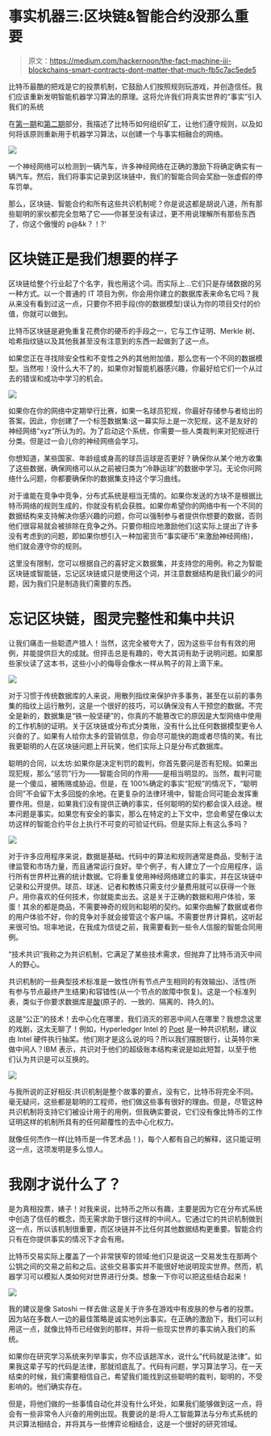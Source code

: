# 事实机器三:区块链&智能合约没那么重要

> 原文：<https://medium.com/hackernoon/the-fact-machine-iii-blockchains-smart-contracts-dont-matter-that-much-fb5c7ac5ede5>

比特币最酷的把戏是它的投票机制，它鼓励人们按照规则玩游戏，并创造信任。我们应该重新发明智能机器学习算法的原理。这将允许我们将真实世界的“事实”引入我们的系统

在[第一期](/@benedikt.herudek/the-fact-machine-i-voting-with-stake-documents-facts-e99230e6482)和[第二期](/@benedikt.herudek/the-fact-machine-ii-machine-learning-isnt-cryptography-56fe30d3998d)部分，我描述了比特币如何组织矿工，让他们遵守规则，以及如何将该原则重新用于机器学习算法，以创建一个与事实相融合的网络。

![](img/1206e070630fdb38a4b890d009dfd7e0.png)

一个神经网络可以检测到一辆汽车，许多神经网络在正确的激励下将确定确实有一辆汽车。然后，我们将事实记录到区块链中，我们的智能合同会奖励一张虚假的停车罚单。

那么，区块链、智能合约和所有这些共识机制呢？你是说这都是胡说八道，所有那些聪明的家伙都完全忽略了它——你甚至没有读过，更不用说理解所有那些东西了，你这个傲慢的 p@&k？！?'

# 区块链正是我们想要的样子

区块链给整个行业起了个名字，我也用这个词。而实际上…它们只是存储数据的另一种方式。以一个普通的 IT 项目为例，你会用你建立的数据库表来命名它吗？我从来没有看到过这一点，只要你不把手段(你的数据模型)误认为你的项目交付的价值，你就可以做到。

比特币区块链是避免重复花费你的硬币的手段之一，它与工作证明、Merkle 树、哈希指纹链以及其他我甚至没有注意到的东西一起做到了这一点。

如果您正在寻找除安全性和不变性之外的其他附加值，那么您有一个不同的数据模型。当然啦！没什么大不了的，如果你对智能机器感兴趣，你最好给它们一个从过去的错误和成功中学习的机会。

![](img/ea73eecf9663bf02156bcac532818b9d.png)

如果你在你的网络中定期举行比赛，如果一名球员犯规，你最好存储参与者给出的答案。因此，你创建了一个标签数据集:这一幕实际上是一次犯规，这不是友好的神经网络“xyz”所认为的。为了启动这个系统，你需要一些人类裁判来对犯规进行分类。但是过一会儿你的神经网络会学习。

你想知道，某些国家、年龄组或身高的球员运球是否更好？确保你从某个地方收集了这些数据，确保网络可以从之前被归类为“冷静运球”的数据中学习。无论你问网络什么问题，你都要确保你的数据集支持这个学习曲线。

对于谁能在竞争中竞争，分布式系统是相当无情的。如果你发送的方块不是根据比特币网络的规则生成的，你就没有机会获胜。如果你希望你的网络中有一个不同的数据结构来支持解决你感兴趣的问题，你可以强制参与者提供你想要的数据，否则他们很容易就会被排除在竞争之外。只要你相应地激励他们(这实际上提出了许多没有考虑到的问题，即如果你想引入一种加密货币“事实硬币”来激励神经网络)，他们就会遵守你的规则。

这里没有限制，您可以根据自己的喜好定义数据集，并支持您的用例。称之为智能区块链或智能链，忘记区块链或只是使用这个词，并注意数据结构是我们最少的问题，因为我们只是制造我们需要的东西。

# 忘记区块链，图灵完整性和集中共识

让我们痛击一些聪遗产猎人！当然，这完全被夸大了，因为这些平台有有效的用例，并能提供巨大的成就。但抨击总是有趣的，夸大其词有助于说明问题。如果那些家伙读了这本书，这些小小的侮辱会像水一样从鸭子的背上滴下来。

![](img/b72ea5f1d58c37a4710ac7c1022310af.png)

对于习惯于传统数据库的人来说，用散列指纹来保护许多事务，甚至在以前的事务集的指纹上运行散列，这是一个很好的技巧，可以确保没有人干预您的数据。不完全是新的，数据集是“铁一般坚硬”的，你真的不能篡改它的原因是大型网络中使用的工作机制的证明。关于区块链或分布式分类账，没有什么比任何数据模型更令人兴奋的了。如果有人给你太多的营销信息，你会尽可能快的跑或者尽情的笑。有比我更聪明的人在区块链问题上开玩笑，他们实际上只是分布式数据库。

聪明的合同，以太坊:如果你是决定判罚的裁判，你首先要问是否有犯规。如果出现犯规，那么“惩罚”行为——智能合同的作用——是相当明显的。当然，裁判可能是一个傻瓜，被贿赂或胁迫。但是，在 100%确定的事实“犯规”的情况下，“聪明合同”不会留下太多回旋的余地。在更复杂的法律环境中，智能合同可能会发挥重要作用。但是，如果我们没有提供正确的事实，任何聪明的契约都会误入歧途。根本问题是事实。如果您有安全的事实，那么在特定的上下文中，您会希望在像以太坊这样的智能合约平台上执行不可变的可验证代码。但是实际上有这么多吗？

![](img/b2adb67d1b4e6a7bcb50932c593eca72.png)

对于许多应用程序来说，数据是基础。代码中的算法和规则通常是商品，受制于法律监管和市场力量，而且通常运行良好。举个例子，有人建立了一个应用程序，运行所有世界杯比赛的统计数据。它将重复使用神经网络建立的事实，并在区块链中记录和公开提供。球员、球迷、记者和教练只需支付少量费用就可以获得一个账户。用你喜欢的任何技术，你就能卖出去。这是关于正确的数据和用户体验，笨蛋！其余的都是商品，不需要神奇的规则和聪明的契约。如果你曲解了数据或者你的用户体验不好，你的竞争对手就会接管这个客户端。不需要世界计算机，这听起来很可怕。坦率地说，在我成为信徒之前，我需要看到一些令人信服的智能合同用例。

“技术共识”我称之为共识机制，它满足了某些技术需求，但抛弃了比特币消灭中间人的野心。

共识机制的一些典型技术标准是一致性(所有节点产生相同的有效输出)、活性(所有参与节点最终产生结果)和容错性(从一个节点的故障中恢复)。这是一个标准列表，类似于你要求数据库是[酸](https://en.wikipedia.org/wiki/ACID)(原子的、一致的、隔离的、持久的)。

这是“公正”的技术！去中心化在哪里，我们消灭的邪恶中间人在哪里？我想念这里的戏剧，这太无聊了！例如，Hyperledger Intel 的 [Poet](https://sawtooth.hyperledger.org/docs/core/releases/latest/architecture/poet.html) 是一种共识机制，建议由 Intel 硬件执行抽奖。他们刚才是这么说的吗？所以我们摆脱银行，让英特尔来做中间人？IBM 表示，共识对于他们的超级账本结构来说是如此短暂，以至于他们认为共识是可以互换的。

![](img/19705c97fdf1a45c4e15b54b1729c9e9.png)

与我所说的正好相反:共识机制是整个故事的要点，没有它，比特币将完全不同。毫无疑问，这些都是聪明的工程师，他们做这些事有很好的理由。但是，尽管这种共识机制将支持它们被设计用于的用例，但我确实要说，它们没有像比特币的工作证明这样的机制所具有的任何颠覆性的去中心化权力。

就像任何杰作一样(比特币是一件艺术品！)，每个人都有自己的解释，这只能证明这一点，这项发明是多么惊人。

# 我刚才说什么了？

是为真相投票，婊子！对我来说，比特币之所以有趣，主要是因为它在分布式系统中创造了信任的概念，而无需求助于银行这样的中间人。它通过它的共识机制做到这一点，所以该机制很重要，而区块链并不比任何其他数据结构更重要。智能合约只有在你提供事实的情况下才会有用。

比特币交易实际上覆盖了一个非常狭窄的领域:他们只是说这一交易发生在那两个公钥之间的交易之前和之后。这些交易事实并不能很好地说明现实世界。然而，机器学习可以模拟人类如何对世界进行分类。想象一下你可以把这些结合起来！

![](img/62e3f68a8f74d15866104b3bf7842ff0.png)

我的建议是像 Satoshi 一样去做:这是关于许多在游戏中有皮肤的参与者的投票。因为站在多数人一边的最佳策略是诚实地列出事实。在正确的激励下，我们可以利用这一点，就像比特币已经做到的那样，并将一些现实世界的事实纳入我们的系统。

如果你在研究学习系统来列举事实，你不应该趟浑水，说什么“代码就是法律”。如果我这辈子写的代码是法律，那就彻底乱了。代码有问题，学习算法学习。在一天结束的时候，我们需要相信自己，希望我们能找到这些聪明的裁判，聪明的，不受影响的。他们确实存在。

但是，将他们做的一些事情自动化并没有什么坏处，如果我们能够做到这一点，将会有一些非常令人兴奋的用例出现。我要说的是:将人工智能算法与分布式系统的共识算法相结合，并将其与一些博弈论相结合，这是一个很好的研究领域。